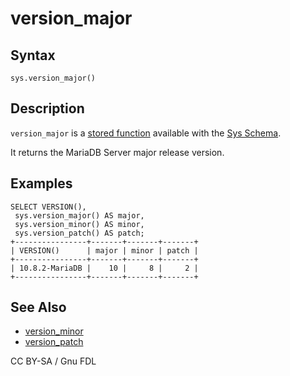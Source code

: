 # version\_major

## Syntax

```
sys.version_major()
```

## Description

`version_major` is a [stored function](../../../../../../../server-usage/stored-routines/stored-functions/) available with the [Sys Schema](../).

It returns the MariaDB Server major release version.

## Examples

```
SELECT VERSION(),
 sys.version_major() AS major, 
 sys.version_minor() AS minor,
 sys.version_patch() AS patch;
+----------------+-------+-------+-------+
| VERSION()      | major | minor | patch |
+----------------+-------+-------+-------+
| 10.8.2-MariaDB |    10 |     8 |     2 |
+----------------+-------+-------+-------+
```

## See Also

* [version\_minor](version_minor.md)
* [version\_patch](version_patch.md)

CC BY-SA / Gnu FDL
